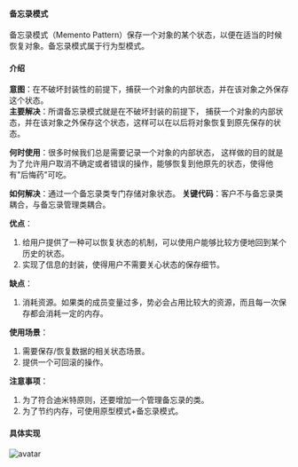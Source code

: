 #### 备忘录模式
备忘录模式（Memento Pattern）保存一个对象的某个状态，以便在适当的时候恢复对象。备忘录模式属于行为型模式。

#### 介绍
**意图**：在不破坏封装性的前提下，捕获一个对象的内部状态，并在该对象之外保存这个状态。    
**主要解决**：所谓备忘录模式就是在不破坏封装的前提下，
捕获一个对象的内部状态，并在该对象之外保存这个状态，这样可以在以后将对象恢复到原先保存的状态。

**何时使用**：很多时候我们总是需要记录一个对象的内部状态，
这样做的目的就是为了允许用户取消不确定或者错误的操作，能够恢复到他原先的状态，使得他有"后悔药"可吃。

**如何解决**：通过一个备忘录类专门存储对象状态。
**关键代码**：客户不与备忘录类耦合，与备忘录管理类耦合。   

**优点**：
1. 给用户提供了一种可以恢复状态的机制，可以使用户能够比较方便地回到某个历史的状态。
2. 实现了信息的封装，使得用户不需要关心状态的保存细节。
     
**缺点**：
1. 消耗资源。如果类的成员变量过多，势必会占用比较大的资源，而且每一次保存都会消耗一定的内存。

**使用场景**： 
1. 需要保存/恢复数据的相关状态场景。
2. 提供一个可回滚的操作。

**注意事项**：
1. 为了符合迪米特原则，还要增加一个管理备忘录的类。
2. 为了节约内存，可使用原型模式+备忘录模式。


#### 具体实现
![avatar](https://www.runoob.com/wp-content/uploads/2014/08/memento_pattern_uml_diagram.jpg)

